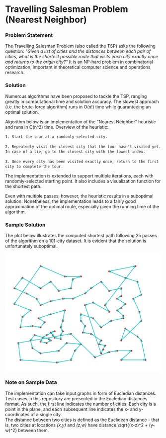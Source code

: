  # Travelling Salesman Problem (Nearest Neighbor) 
 
 ### Problem Statement
 
 The Travelling Salesman Problem (also called the TSP) asks the following question: *"Given a list of cities and the distances between each pair of cities, what is the shortest possible route that visits each city exactly once and returns to the origin city?"* It is an NP-hard problem in combinatorial optimization, important in theoretical computer science and operations research.

 ### Solution
 
 Numerous algorithms have been proposed to tackle the TSP, ranging greatly in computational time and solution accuracy. The slowest approach (i.e. the brute-force algorithm) runs in O(n!) time while guaranteeing an optimal solution.

 Algorithm below is an implementation of the "Nearest Neighbor" heuristic and runs in O(n^2) time. Overview of the heuristic:

 	1. Start the tour at a randomly-selected city.

	2. Repeatedly visit the closest city that the tour hasn't visited yet. In case of a tie, go to the closest city with the lowest index.

	3. Once every city has been visited exactly once, return to the first city to complete the tour.

 The implementation is extended to support multiple iterations, each with randomly-selected starting point. It also includes a visualization function for the shortest path.

 Even with multiple passes, however, the heuristic results in a suboptimal solution. Nonetheless, the implementation leads to a fairly good approximation of the optimal route, especially given the running time of the algorithm.

 ### Sample Solution

 The plot below illustrates the computed shortest path following 25 passes of the algorithm on a 101-city dataset. It is evident that the solution is unfortunately suboptimal. 

 ![TSP](Images/tsp_nn_101_path.png)
 
 ### Note on Sample Data
 
 The implementation can take input graphs in form of Eucledian distances. Test cases in this repository are presented in the Eucledian distances format.
 As such, the first line indicates the number of cities. Each city is a point in the plane, and each subsequent line indicates the x- and y-coordinates of a single city.  
 The distance between two cities is defined as the Euclidean distance - that is, two cities at locations *(x,y)* and *(z,w)* have distance \sqrt{(x-z)^2 + (y-w)^2} between them.   
